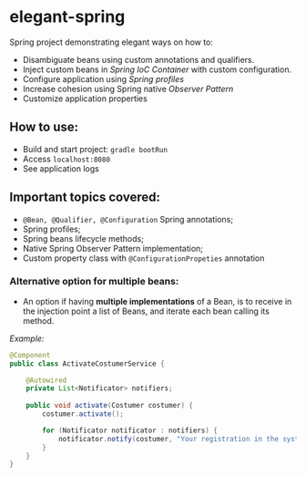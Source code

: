 # elegant-spring

Spring project demonstrating elegant ways on how to:
- Disambiguate beans using custom annotations and qualifiers.  
- Inject custom beans in *Spring IoC Container* with custom configuration.
- Configure application using *Spring profiles*
- Increase cohesion using Spring native *Observer Pattern*
- Customize application properties

## How to use:
- Build and start project: `gradle bootRun`
- Access `localhost:8080`
- See application logs

## Important topics covered:
- `@Bean, @Qualifier, @Configuration` Spring annotations;
- Spring profiles;
- Spring beans lifecycle methods;
- Native Spring Observer Pattern implementation;
- Custom property class with `@ConfigurationPropeties` annotation

### Alternative option for multiple beans:
- An option if having **multiple implementations** of a Bean, is to receive in the injection point a list of Beans, and iterate each bean calling its method.

*Example:*

```java
@Component
public class ActivateCostumerService {

	@Autowired
	private List<Notificator> notifiers;
	
	public void activate(Costumer costumer) {
        costumer.activate();

		for (Notificator notificator : notifiers) {
            notificator.notify(costumer, "Your registration in the system is active!");
		}
	}
}
```
